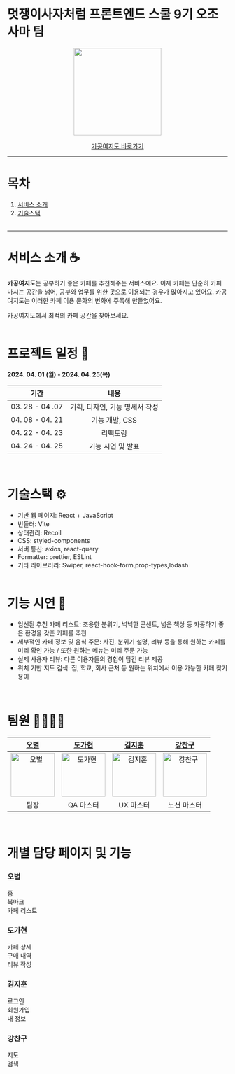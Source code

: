 # 멋쟁이사자처럼 프론트엔드 스쿨 9기 오조사마 팀
<div align="center"> 
    <img src="https://github.com/loeybho/Cagong/assets/85167497/6c7d05b1-044e-47d3-a4de-699c7ae34bca" style="width:200px;">
 <br />
  
  [카공여지도 바로가기](https://cagongmap.netlify.app/)
</div>

---

# 목차
1. [서비스 소개](#서비스-소개)
2. [기술스택](#기술스택)
<br /><br />

---

# 서비스 소개 ☕️
**카공여지도**는 공부하기 좋은 카페를 추천해주는 서비스예요. 이제 카페는 단순히 커피 마시는 공간을 넘어, 공부와 업무를 위한 곳으로 이용되는 경우가 많아지고 있어요. 카공여지도는 이러한 카페 이용 문화의 변화에 주목해 만들었어요.

카공여지도에서 최적의 카페 공간을 찾아보세요.
<br /><br />

# 프로젝트 일정 📅
**2024. 04. 01 (월) - 2024. 04. 25(목)**

|기간|내용|
| :----: | :--: |
|03. 28 - 04 .07 |기획, 디자인, 기능 명세서 작성|
|04. 08 - 04. 21 |기능 개발, CSS|
|04. 22 - 04. 23 |리팩토링|
|04. 24 - 04. 25 |기능 시연 및 발표|

<br />

# 기술스택 ⚙️
- 기반 웹 페이지: React + JavaScript
- 번들러: Vite
- 상태관리: Recoil
- CSS: styled-components
- 서버 통신: axios, react-query
- Formatter: prettier, ESLint
- 기타 라이브러리: Swiper, react-hook-form,prop-types,lodash
<br /><br />

# 기능 시연 👀
- 엄선된 추천 카페 리스트: 조용한 분위기, 넉넉한 콘센트, 넓은 책상 등 카공하기 좋은 환경을 갖춘 카페를 추천
- 세부적인 카페 정보 및 음식 주문: 사진, 분위기 설명, 리뷰 등을 통해 원하는 카페를 미리 확인 가능 / 또한 원하는 메뉴는 미리 주문 가능
- 실제 사용자 리뷰: 다른 이용자들의 경험이 담긴 리뷰 제공
- 위치 기반 지도 검색: 집, 학교, 회사 근처 등 원하는 위치에서 이용 가능한 카페 찾기 용이

<br />

# 팀원 🧑‍🧑‍🧒‍🧒

| [오별](https://github.com/loeybho) | [도가현](https://github.com/do990118) | [김지훈](https://github.com/noohijimik) | [강찬구](https://github.com/lovemagician) |
| :---: | :---: | :---: | :---: |
| <img alt="오별" src="https://github.com/loeybho/Cagong/assets/85167497/0bf08f4e-0e6a-4cf8-a483-3cdfbc94d4f2" height="100" width="100"> | <img alt="도가현" src="https://github.com/loeybho/Cagong/assets/85167497/d9a3e5b1-c99d-4e54-92b1-1a8a3c416988" height="100" width="100"> | <img alt="김지훈" src="https://github.com/loeybho/Cagong/assets/85167497/b904dfca-e28c-4caa-aff6-45f9b05ce3f2" height="100" width="100"> | <img alt="강찬구" src="https://github.com/loeybho/Cagong/assets/85167497/25ce94d0-956c-4435-b042-3a8738cef955" height="100" width="100"> |
| 팀장 | QA 마스터 | UX 마스터 | 노션 마스터 |

<br />

# 개별 담당 페이지 및 기능
### 오별
홈<br/>북마크<br/>카페 리스트

### 도가현
카페 상세<br/>구매 내역<br/>리뷰 작성

### 김지훈
로그인<br/>회원가입<br/>내 정보

### 강찬구
지도<br/>검색
